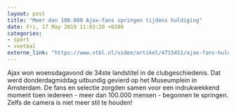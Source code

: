 ```yaml
---
layout: post
title: "Meer dan 100.000 Ajax-fans springen tijdens huldiging"
date: Fri, 17 May 2019 11:03:20 +0200
categories: 
- sport 
- voetbal 
externe_link: "https://www.vtbl.nl/video/artikel/4715451/ajax-fans-huldiging-amsterdam"
---
```


Ajax won woensdagavond de 34ste landstitel in de clubgeschiedenis. Dat werd donderdagmiddag uitbundig gevierd op het Museumplein in Amsterdam. De fans en selectie zorgden samen voor een indrukwekkend moment toen iedereen - meer dan 100.000 mensen - begonnen te springen. Zelfs de camera is niet meer stil te houden!
